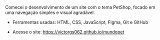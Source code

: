 Comecei o desenvolvimento de um site com o tema PetShop, focado em uma navegação simples e visual agradável.


- Ferramentas usadas: HTML, CSS, JavaScript, Figma, Git e GitHub

- Acesse o site: https://victorgs062.github.io/mundopet
